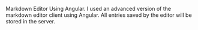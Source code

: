 Markdown Editor Using Angular.
I used an advanced version of the markdown editor client using Angular. All entries saved by the editor will be stored in the server.
